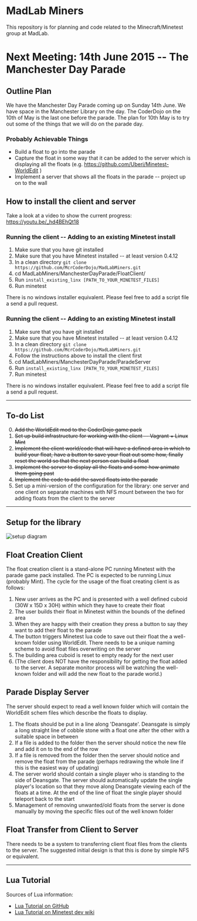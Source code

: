 MadLab Miners
=============

This repository is for planning and code related to the Minecraft/Minetest group at MadLab.

Next Meeting:  14th June 2015 -- The Manchester Day Parade
===========================

Outline Plan
------------

We have the Manchester Day Parade coming up on Sunday 14th June.  We have space in the Manchester Library on the day.  The CoderDojo on the 10th of May is the last one before the parade.  The plan for 10th May is to try out some of the things that we will do on the parade day.

### Probably Achievable Things
* Build a float to go into the parade
* Capture the float in some way that it can be added to the server which is displaying all the floats (e.g. https://github.com/Uberi/Minetest-WorldEdit )
* Implement a server that shows all the floats in the parade -- project up on to the wall

How to install the client and server
------------------------------------

Take a look at a video to show the current progress:  https://youtu.be/_hd4BEhQt18

### Running the client -- Adding to an existing Minetest install

1. Make sure that you have git installed
2. Make sure that you have Minetest installed -- at least version 0.4.12
3. In a clean directory `git clone https://github.com/McrCoderDojo/MadLabMiners.git`
4. cd MadLabMiners/ManchesterDayParade/FloatClient/
5. Run `install_existing_linx [PATH_TO_YOUR_MINETEST_FILES]`
6. Run minetest

There is no windows installer equivalent.  Please feel free to add a script file a send a pull request.


### Running the client -- Adding to an existing Minetest install

1. Make sure that you have git installed
2. Make sure that you have Minetest installed -- at least version 0.4.12
3. In a clean directory `git clone https://github.com/McrCoderDojo/MadLabMiners.git`
4. Follow the instructions above to install the client first
5. cd MadLabMiners/ManchesterDayParade/ParadeServer
6. Run `install_existing_linx [PATH_TO_YOUR_MINETEST_FILES]`
7. Run minetest

There is no windows installer equivalent.  Please feel free to add a script file a send a pull request.


--------


To-do List
----------

0. ~~Add the WorldEdit mod to the CoderDojo game pack~~
1. ~~Set up build infrastructure for working with the client -- Vagrant + Linux Mint~~
2. ~~Implement the client world/code that will have a defined area in which to build your float, have a button to save your float out some how, finally reset the world so that the next person can build a float~~
3. ~~Implement the server to display all the floats and some how animate them going past~~
4. ~~Implement the code to add the saved floats into the parade~~
5. Set up a mini-version of the configuration for the library: one server and one client on separate machines with NFS mount between the two for adding floats from the client to the server

----------

Setup for the library
---------------------

![setup diagram](https://raw.githubusercontent.com/McrCoderDojo/MadLabMiners/master/ManchesterDayParade/library-setup.jpg "Anticipated setup of machines in the library")



Float Creation Client
---------------------

The float creation client is a stand-alone PC running Minetest with the parade game pack installed.  The PC is expected to be running Linux (probably Mint).  The cycle for the usage of the float creating client is as follows:

1. New user arrives as the PC and is presented with a well defined cuboid (30W x 15D x 30H) within which they have to create their float
2. The user builds their float in Minetest within the bounds of the defined area
3. When they are happy with their creation they press a button to say they want to add their float to the parade
4. The button triggers Minetest lua code to save out their float the a well-known folder using WorldEdit.  There needs to be a unique naming scheme to avoid float files overwriting on the server
5. The building area cuboid is reset to empty ready for the next user
6. (The client does NOT have the responsibility for getting the float added to the server.  A separate monitor process will be watching the well-known folder and will add the new float to the parade world.)


Parade Display Server
---------------------

The server should expect to read a well known folder which will contain the WorldEdit schem files which describe the floats to display.

1. The floats should be put in a line along 'Deansgate'.  Deansgate is simply a long straight line of cobble stone with a float one after the other with a suitable space in between
2. If a file is added to the folder then the server should notice the new file and add it on to the end of the row
3. If a file is removed from the folder then the server should notice and remove the float from the parade (perhaps redrawing the whole line if this is the easiest way of updating)
4. The server world should contain a single player who is standing to the side of Deansgate.  The server should automatically update the single player's location so that they move along Deansgate viewing each of the floats at a time.  At the end of the line of float the single player should teleport back to the start
5. Management of removing unwanted/old floats from the server is done manually by moving the specific files out of the well known folder

Float Transfer from Client to Server
------------------------------------

There needs to be a system to transferring client float files from the clients to the server.  The suggested initial design is that this is done by simple NFS or equivalent.  



----------------

Lua Tutorial
------------

Sources of Lua information:

* [Lua Tutorial on GitHub](https://github.com/Jeija/minetest-modding-tutorial)
* [Lua Tutorial on Minetest dev wiki](http://dev.minetest.net/Intro)
